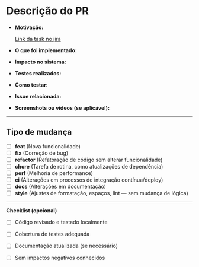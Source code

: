 # Descrição do PR
<!-- Descreva de forma objetiva o que foi desenvolvido. Foque nos pontos principais e no impacto da alteração. -->

- **Motivação:**  
  <!-- Qual problema, necessidade ou requisito motivou esta entrega? -->
  [Link da task no jira](https://qualityconsult.atlassian.net/browse/AVG-XXXX)

- **O que foi implementado:**  
  <!-- Liste resumidamente as principais mudanças feitas no código. Evite detalhes excessivos. -->

- **Impacto no sistema:**  
  <!-- Comente sobre possíveis efeitos colaterais ou áreas impactadas pela mudança. -->

- **Testes realizados:**  
  <!-- Informe quais testes foram feitos: unitários, integração, manuais. Mencione ferramentas ou bibliotecas se relevante. -->

- **Como testar:**  
  <!-- Instruções claras de como validar a entrega localmente ou em ambiente de homologação. -->

- **Issue relacionada:**  
  <!-- Exemplo: Closes #123 ou Relates to #456 -->

- **Screenshots ou vídeos (se aplicável):**  
  <!-- Se for uma feature visual ou com alteração perceptível, adicione evidências. -->

---

## Tipo de mudança
<!-- Marque a opção que melhor descreve esta entrega: -->
- [ ] **feat** (Nova funcionalidade)
- [ ] **fix** (Correção de bug)
- [ ] **refactor** (Refatoração de código sem alterar funcionalidade)
- [ ] **chore** (Tarefa de rotina, como atualizações de dependência)
- [ ] **perf** (Melhoria de performance)
- [ ] **ci** (Alterações em processos de integração contínua/deploy)
- [ ] **docs** (Alterações em documentação)
- [ ] **style** (Ajustes de formatação, espaços, lint — sem mudança de lógica)

---

**Checklist (opcional)**  
- [ ] Código revisado e testado localmente  
- [ ] Cobertura de testes adequada  
- [ ] Documentação atualizada (se necessário)  
- [ ] Sem impactos negativos conhecidos

